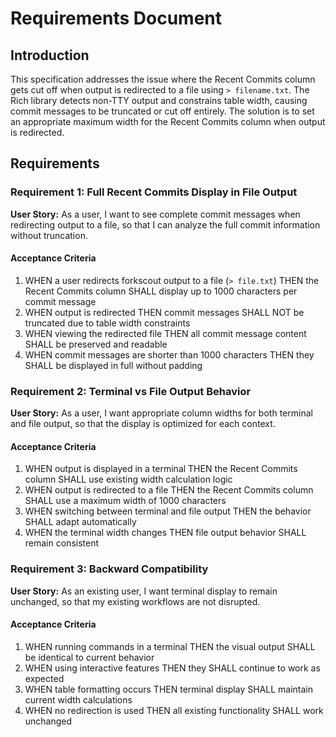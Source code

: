 # Requirements Document

## Introduction

This specification addresses the issue where the Recent Commits column gets cut off when output is redirected to a file using `> filename.txt`. The Rich library detects non-TTY output and constrains table width, causing commit messages to be truncated or cut off entirely. The solution is to set an appropriate maximum width for the Recent Commits column when output is redirected.

## Requirements

### Requirement 1: Full Recent Commits Display in File Output

**User Story:** As a user, I want to see complete commit messages when redirecting output to a file, so that I can analyze the full commit information without truncation.

#### Acceptance Criteria

1. WHEN a user redirects forkscout output to a file (`> file.txt`) THEN the Recent Commits column SHALL display up to 1000 characters per commit message
2. WHEN output is redirected THEN commit messages SHALL NOT be truncated due to table width constraints
3. WHEN viewing the redirected file THEN all commit message content SHALL be preserved and readable
4. WHEN commit messages are shorter than 1000 characters THEN they SHALL be displayed in full without padding

### Requirement 2: Terminal vs File Output Behavior

**User Story:** As a user, I want appropriate column widths for both terminal and file output, so that the display is optimized for each context.

#### Acceptance Criteria

1. WHEN output is displayed in a terminal THEN the Recent Commits column SHALL use existing width calculation logic
2. WHEN output is redirected to a file THEN the Recent Commits column SHALL use a maximum width of 1000 characters
3. WHEN switching between terminal and file output THEN the behavior SHALL adapt automatically
4. WHEN the terminal width changes THEN file output behavior SHALL remain consistent

### Requirement 3: Backward Compatibility

**User Story:** As an existing user, I want terminal display to remain unchanged, so that my existing workflows are not disrupted.

#### Acceptance Criteria

1. WHEN running commands in a terminal THEN the visual output SHALL be identical to current behavior
2. WHEN using interactive features THEN they SHALL continue to work as expected
3. WHEN table formatting occurs THEN terminal display SHALL maintain current width calculations
4. WHEN no redirection is used THEN all existing functionality SHALL work unchanged